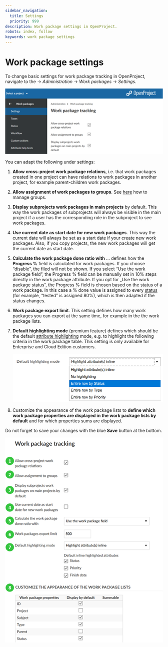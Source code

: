 ```yaml
---
sidebar_navigation:
  title: Settings
  priority: 999
description: Work package settings in OpenProject.
robots: index, follow
keywords: work package settings
---
```

# Work package settings

To change basic settings for work package tracking in OpenProject, navigate to the -> *Administration* -> *Work packages* -> *Settings*.

![work package settings](image-20200116131607856.png)

You can adapt the following under settings:

1. **Allow cross-project work package relations**, i.e. that work packages  created in one project can have relations to work packages in another  project, for example parent-children work packages.

2. **Allow assignment of work packages to groups**. See [here](./users-permissions/groups) how to manage groups.

3. **Display subprojects work packages in main projects** by default. This way the work packages of subprojects will always be visible in the main project if a user has the corresponding role in the subproject to see work packages.

4. **Use current date as start date for new work packages**. This way the current date will always be set as a start date if your create new work packages. Also, if you copy projects, the new work packages will get the current date as start date.

5. **Calculate the work package done ratio with** ... defines how the **Progress %** field is calculated for work packages. If you choose “disable”, the filed will not be shown. If you  select “Use the work package field”, the Progress % field can be manually set in 10% steps  directly in the work package  attribute. If you opt for „Use the work package status“, the Progress % field is chosen based on the status of a work package. In this case a % done value is assigned to every [status](./work-package-status) (for example, “tested” is assigned 80%),  which is then adapted if the status changes.

6. **Work package export limit**. This setting defines how many work packages you can export at the same time, for example in the the work package lists.

7. **Default highlighting mode** (premium feature) defines which should be the default [attribute highlighting](./././user-guide/work-packages/work-package-table-configuration/#attribute-highlighting-premium-feature) mode, e.g. to highlight the following criteria in the work package table. This setting is only available for Enterprise and Cloud Edition customers.

   ![default highlighting mode](image-20200116133247958.png)

8. Customize the appearance of the work package lists to **define which work package properties are displayed in the work package lists by default** and for which properties sums are displayed.

Do not forget to save your changes with the blue **Save** button at the bottom.

![Sys-admin-work-package-settings](Sys-admin-work-package-settings.png)